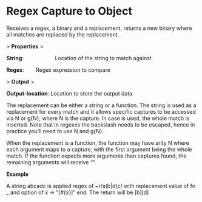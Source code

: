 # Regex Capture to Object

Receives a regex, a binary and a replacement, returns a new binary where all matches are replaced by the replacement.

&gt; **Properties**
&gt; 

**String**:                     Location of the string to match against

**Regex**:                     Regex expression to compare

&gt; **Output**
&gt; 

**Output-location**: Location to store the output data

The replacement can be either a string or a function. The string is used as a replacement for every match and it allows specific captures to be accessed via N or g{N}, where N is the capture. In case is used, the whole match is inserted. Note that in regexes the backslash needs to be escaped, hence in practice you’ll need to use N and g{N}.

When the replacement is a function, the function may have arity N where each argument maps to a capture, with the first argument being the whole match. If the function expects more arguments than captures found, the remaining arguments will receive “”.

**Example**

A string abcadc is applied regex of ~r/a(b|d)c/ with replacement value of fn _ and option of x -&gt; “[#{x}]” end. The return will be [b][d]